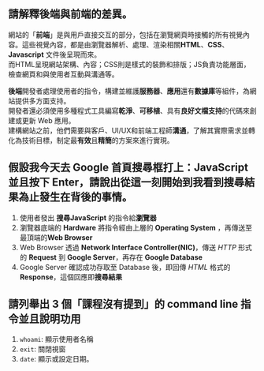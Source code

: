 ## 請解釋後端與前端的差異。
網站的「**前端**」是與用戶直接交互的部分，包括在瀏覽網頁時接觸的所有視覺內容。這些視覺內容，都是由瀏覽器解析、處理、渲染相關**HTML**、**CSS**、**Javascript** 文件後呈現而來。  
而HTML呈現網站架構、內容；CSS則是樣式的裝飾和排版；JS負責功能層面，檢查網頁和與使用者互動與溝通等。
 
 
**後端**開發者處理使用者的指令，構建並維護**服務器**、**應用**還有**數據庫**等組件，為網站提供多方面支持。  
開發者還必須使用多種程式工具編寫**乾淨**、**可移植**、具有**良好文檔支持**的代碼來創建或更新 Web 應用。  
建構網站之前，他們需要與客戶、UI/UX和前端工程師**溝通**，了解其實際需求並轉化為技術目標，制定最**有效**且**精簡**的方案來進行實現。


## 假設我今天去 Google 首頁搜尋框打上：JavaScript 並且按下 Enter，請說出從這一刻開始到我看到搜尋結果為止發生在背後的事情。
1. 使用者發出 **搜尋JavaScript** 的指令給**瀏覽器**
2. 瀏覽器底端的 **Hardware** 將指令經由上層的 **Operating System** ，再傳送至最頂端的**Web Browser**
3. Web Browser 透過 **Network Interface Controller(NIC)**，傳送 *HTTP* 形式的 **Request** 到 **Google Server**，再存在 **Google Database** 
4. Google Server 確認成功存取至 Database 後，即回傳 *HTML* 格式的 **Response**，這個回應即**搜尋結果**
 


## 請列舉出 3 個「課程沒有提到」的 command line 指令並且說明功用
1. ```whoami```: 顯示使用者名稱
2. ```exit```: 關閉視窗
3. ```date```: 顯示或設定日期。